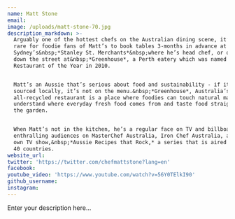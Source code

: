 ```yaml
---
name: Matt Stone
email:
image: /uploads/matt-stone-70.jpg
description_markdown: >-
  Arguably one of the hottest chefs on the Australian dining scene, it’s not
  rare for foodie fans of Matt’s to book tables 3-months in advance at
  Sydney’s&nbsp;*Stanley St. Merchants*&nbsp;where he’s head chef, or queue 100m
  down the street at&nbsp;*Greenhouse*, a Perth eatery which was named
  Restaurant of the Year in 2010.


  Matt’s an Aussie that’s serious about food and sustainability - if it can’t be
  sourced locally, it’s not on the menu.&nbsp;*Greenhouse*, Australia’s first
  all-recycled restaurant is a place where foodies can touch natural materials,
  understand where everyday fresh food comes from and taste food straight from
  the garden.


  When Matt’s not in the kitchen, he’s a regular face on TV and billboards,
  enthralling audiences on MasterChef Australia, Iron Chef Australia, and on his
  own TV show,&nbsp;*Aussie Recipes that Rock,* a series that is aired in over
  40 countries.
website_url:
twitter: 'https://twitter.com/chefmattstone?lang=en'
facebook:
youtube_video: 'https://www.youtube.com/watch?v=56Y0TElkI90'
github_username:
instagram:
---
```


Enter your description here...
